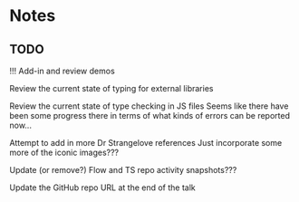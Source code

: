 
# Notes

## TODO

!!! Add-in and review demos

Review the current state of typing for external libraries 

Review the current state of type checking in JS files
  Seems like there have been some progress there in terms of what kinds of errors can be reported now...

Attempt to add in more Dr Strangelove references
  Just incorporate some more of the iconic images???

Update (or remove?) Flow and TS repo activity snapshots???

Update the GitHub repo URL at the end of the talk







